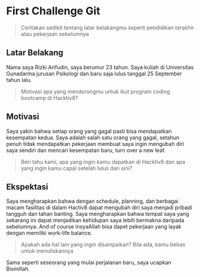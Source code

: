 # First Challenge Git

> Ceritakan sedikit tentang latar belakangmu seperti pendidikan terakhir atau pekerjaan sebelumnya

## Latar Belakang
Nama saya Rizki Arifudin, saya berumur 23 tahun. Saya kuliah di Universitas Gunadarma jurusan Psikologi dan baru saja lulus tanggal 25 September tahun lalu.

> Motivasi apa yang mendorongmu untuk ikut program coding bootcamp di Hacktiv8?

## Motivasi
Saya yakin bahwa setiap orang yang gagal pasti bisa mendapatkan kesempatan kedua. Saya adalah salah satu orang yang gagal, setahun penuh tidak mendapatkan pekerjaan membuat saya ingin mengubah diri saya sendiri dan mencari kesempatan baru, turn over a new leaf.

> Beri tahu kami, apa yang ingin kamu dapatkan di Hacktiv8 dan apa yang ingin kamu capai setelah lulus dari sini?

## Ekspektasi
Saya mengharapkan bahwa dengan schedule, planning, dan berbagai macam fasilitas di dalam Hactiv8 dapat mengubah diri saya menjadi pribadi tangguh dan tahan banting. Saya mengharapkan bahwa tempat saya yang sekarang ini dapat menjadikan kehidupan saya lebih bermakna daripada sebelumnya. And of course insyaAllah bisa dapet pekerjaan yang layak dengan memiliki work-life balance.

> Apakah ada hal lain yang ingin disampaikan? Bila ada, kamu bebas untuk menuliskannya

Sama seperti seseorang yang mulai perjalanan baru, saya ucapkan Bismillah.
